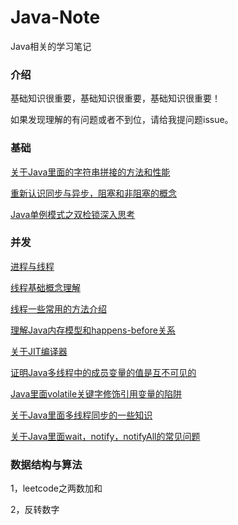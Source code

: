 # Java-Note
Java相关的学习笔记

### 介绍

基础知识很重要，基础知识很重要，基础知识很重要！

如果发现理解的有问题或者不到位，请给我提问题issue。

### 基础

[关于Java里面的字符串拼接的方法和性能](http://mp.weixin.qq.com/s?__biz=MzAxMzE4MDI0NQ==&mid=2650336017&idx=1&sn=e3408392c4f443438aae0f4072f852da&chksm=83aac72bb4dd4e3d9edb6111633cef2dad3059158bd25ce151c912899c34d24c9b9ec5eb9e4e#rd)

[重新认识同步与异步，阻塞和非阻塞的概念](https://mp.weixin.qq.com/s?__biz=MzAxMzE4MDI0NQ==&mid=2650336029&idx=1&sn=bc1f040e4bc297dbf1adb2549599b47e&chksm=83aac727b4dd4e3119e6348616a25b5b079a94889d16cdf7bdebd17948c79e835cbea87f5aca#rd)

[Java单例模式之双检锁深入思考](https://mp.weixin.qq.com/s?__biz=MzAxMzE4MDI0NQ==&mid=2650336033&idx=1&sn=ea8ad565ba06469a31b7463a2bb137a9&chksm=83aac71bb4dd4e0d6c9d59b25bda654dd1bbbd2a11884f577e4ce9589eb29cfb8ae52a023c33#rd)




### 并发

[进程与线程](http://mp.weixin.qq.com/s?__biz=MzAxMzE4MDI0NQ==&mid=2650335998&idx=1&sn=33ec033a05a312cdbd8054dc68cc922d&chksm=83aac6c4b4dd4fd2d79898ceea02afa1d593cbf5e8dd3c768a270ad723b9df935770d229b322#rd)

[线程基础概念理解](https://mp.weixin.qq.com/s?__biz=MzAxMzE4MDI0NQ==&mid=2650335993&idx=1&sn=90d11add23f427bea2eb5330967f3512&chksm=83aac6c3b4dd4fd5989d5ed0f28483cbc2262c64fbfa30b9d0295581f1a3de77409434adc668#rd)

[线程一些常用的方法介绍](https://github.com/qindongliang/qindongliang.github.io/blob/master/_posts/2018-06-27-Java%E7%BA%BF%E7%A8%8B%E7%9A%84%E5%9F%BA%E6%9C%AC%E7%9F%A5%E8%AF%86%E6%80%BB%E7%BB%93.md)

[理解Java内存模型和happens-before关系](http://mp.weixin.qq.com/s?__biz=MzAxMzE4MDI0NQ==&mid=2650336013&idx=1&sn=49879efe375c678d234c39b549057940&chksm=83aac737b4dd4e217ad316abaa586bd6b7c67ffbc08ea6e9acaba0b4005f9d15086926fb0de8#rd)

[关于JIT编译器](http://mp.weixin.qq.com/s?__biz=MzAxMzE4MDI0NQ==&mid=2650336006&idx=1&sn=c928550a172b982d7917c3d250468336&chksm=83aac73cb4dd4e2a700044e59b4200485c541aacd0ab0c6cc6482b80def2cefec66518eeb568#rd)

[证明Java多线程中的成员变量的值是互不可见的](http://mp.weixin.qq.com/s?__biz=MzAxMzE4MDI0NQ==&mid=2650336010&idx=1&sn=7fa6ab1e6b19d622697773e2ced5a0be&chksm=83aac730b4dd4e269bc3cec4a6fa7d93c15cce508e8633efbc1409f3855a173a35ca68776213#rd)

[Java里面volatile关键字修饰引用变量的陷阱](http://mp.weixin.qq.com/s?__biz=MzAxMzE4MDI0NQ==&mid=2650336021&idx=1&sn=67e5bb8bb804e3fb8f2161ad20305048&chksm=83aac72fb4dd4e3918f112a2b215956de72552576861c695861ec16f6af77b5f7ba1df22626c#rd)

[关于Java里面多线程同步的一些知识](https://mp.weixin.qq.com/s?__biz=MzAxMzE4MDI0NQ==&mid=2650336037&idx=1&sn=ae417a40a9e2c40a05e31dfab2974725&chksm=83aac71fb4dd4e0976d36b1ce6fe5ca01a9c325cf426bf0099d28d1e915e35e4f0ce12db2b16#rd)

[关于Java里面wait，notify，notifyAll的常见问题](https://mp.weixin.qq.com/s?__biz=MzAxMzE4MDI0NQ==&mid=2650336045&idx=1&sn=77e202b4ccc8a5a937c5c3188330c32b&chksm=83aac717b4dd4e0154bedfe427b06e6df1b224fe590fab20f737494014c04516191a2b5f7779#rd)

### 数据结构与算法


1，leetcode之两数加和

2，反转数字



